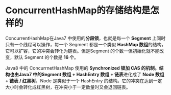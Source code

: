 # ConcurrentHashMap的存储结构是怎样的

ConcurrentHashMap在Java7 中使用的**分段锁**，也就是每一个 **Segment** 上同时只有一个线程可以操作，每一个 Segment 都是一个类似 **HashMap 数组**的结构，它可以扩容，它的冲突会转化为链表。但是Segment 的个数一但初始化就不能改变，默认 Segment 的个数是 **16 个**。

Java8 中的 ConcurrnetHashMap 使用的 **Synchronized 锁加 CAS **的机制。结构也由Java7 中的**Segment 数组 + HashEntry 数组 + 链表**进化成了 **Node 数组 + 链表 / 红黑树**，Node 是类似于一个 HashEntry 的结构。它的冲突在达到一定大小时会转化成红黑树，在冲突小于一定数量时又会退回链表。
